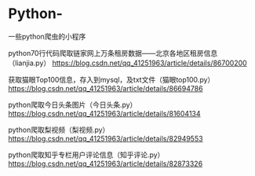 # Python-
一些python爬虫的小程序



python70行代码爬取链家网上万条租房数据——北京各地区租房信息（lianjia.py）
https://blog.csdn.net/qq_41251963/article/details/86700200


获取猫眼Top100信息，存入到mysql，及txt文件（猫眼top100.py）
https://blog.csdn.net/qq_41251963/article/details/86694786


python爬取今日头条图片（今日头条.py）
https://blog.csdn.net/qq_41251963/article/details/81604134

python爬取梨视频（梨视频.py）
https://blog.csdn.net/qq_41251963/article/details/82949553

python爬取知乎专栏用户评论信息（知乎评论.py）
https://blog.csdn.net/qq_41251963/article/details/82873326
